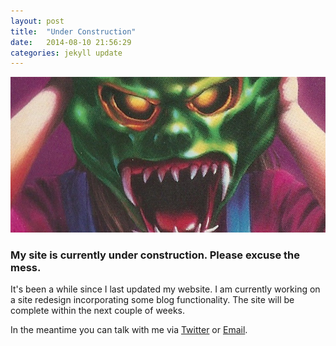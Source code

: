 ```yaml
---
layout: post
title:  "Under Construction"
date:   2014-08-10 21:56:29
categories: jekyll update
---
```


<div class="article-img"><img class="img-responsive" src="img/haunted-mask.jpg"></div>

### My site is currently under construction. Please excuse the mess. 

It's been a while since I last updated my website. I am currently working on a site redesign incorporating some blog functionality. The site will be complete within the next couple of weeks. 

In the meantime you can talk with me via <a href="https://twitter.com/AustinAuth">Twitter</a> or <a href="mailto:austin@austin-auth.com">Email</a>.


